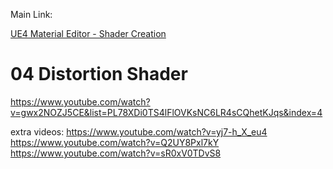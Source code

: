 Main Link:

[UE4 Material Editor - Shader Creation](https://www.youtube.com/playlist?list=PL78XDi0TS4lFlOVKsNC6LR4sCQhetKJqs)

# 04 Distortion Shader
<https://www.youtube.com/watch?v=gwx2NOZJ5CE&list=PL78XDi0TS4lFlOVKsNC6LR4sCQhetKJqs&index=4>

extra videos:
<https://www.youtube.com/watch?v=yj7-h_X_eu4>
<https://www.youtube.com/watch?v=Q2UY8Pxl7kY>
<https://www.youtube.com/watch?v=sR0xV0TDvS8>

